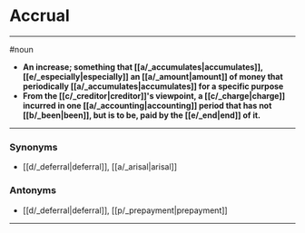 # Accrual
---
#noun
- **An increase; something that [[a/_accumulates|accumulates]], [[e/_especially|especially]] an [[a/_amount|amount]] of money that periodically [[a/_accumulates|accumulates]] for a specific purpose**
- **From the [[c/_creditor|creditor]]'s viewpoint, a [[c/_charge|charge]] incurred in one [[a/_accounting|accounting]] period that has not [[b/_been|been]], but is to be, paid by the [[e/_end|end]] of it.**
---
### Synonyms
- [[d/_deferral|deferral]], [[a/_arisal|arisal]]
### Antonyms
- [[d/_deferral|deferral]], [[p/_prepayment|prepayment]]
---
